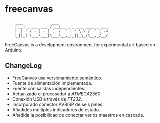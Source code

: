 # freecanvas #

         ___             ___                      
        | __| _ ___ ___ / __|__ _ _ ___ ____ _ ___
        | _| '_/ -_) -_) (__/ _` | ' \ V / _` (_-<
        |_||_| \___\___|\___\__,_|_||_\_/\__,_/__/
                                                  

FreeCanvas is a development environment for experimental art based on Arduino.

## ChangeLog ##

-   FreeCanvas usa [versionamiento semántico](http://semver.org).  
-   Fuente de alimentación implementada.  
-   Fuente con salidas independientes.  
-   Actualizado el procesador a *ATMEGA2560*.  
-   Conexión USB a través de *FT232*.  
-   Incorporado conector AVRISP de seis pines.  
-   Añadidos múltiples indicadores de estado.  
-   Añadida la posibilidad de conectar varios maestros en cascada.

